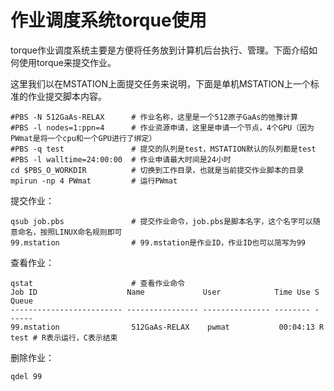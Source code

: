 # 作业调度系统torque使用
torque作业调度系统主要是方便将任务放到计算机后台执行、管理。下面介绍如何使用torque来提交作业。

这里我们以在MSTATION上面提交任务来说明，下面是单机MSTATION上一个标准的作业提交脚本内容。

```
#PBS -N 512GaAs-RELAX      # 作业名称，这里是一个512原子GaAs的弛豫计算
#PBS -l nodes=1:ppn=4      # 作业资源申请，这里是申请一个节点，4个GPU（因为PWmat是将一个cpu和一个GPU进行了绑定）
#PBS -q test               # 提交的队列是test，MSTATION默认的队列都是test
#PBS -l walltime=24:00:00  # 作业申请最大时间是24小时
cd $PBS_O_WORKDIR          # 切换到工作目录，也就是当前提交作业脚本的目录
mpirun -np 4 PWmat         # 运行PWmat

```
提交作业：
```
qsub job.pbs               # 提交作业命令，job.pbs是脚本名字，这个名字可以随意命名，按照LINUX命名规则即可
99.mstation                # 99.mstation是作业ID，作业ID也可以简写为99

```
查看作业：
```
qstat                      # 查看作业命令
Job ID                    Name             User            Time Use S Queue
------------------------- ---------------- --------------- -------- - -----
99.mstation                512GaAs-RELAX    pwmat           00:04:13 R test # R表示运行，C表示结束

```
删除作业：
```
qdel 99

```